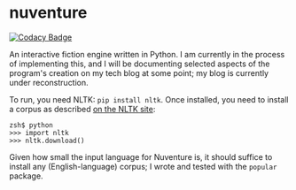 # nuventure

[![Codacy Badge](https://api.codacy.com/project/badge/Grade/7edeaead0a114735b54bd55d83a6ac86)](https://app.codacy.com/gh/tnwae/nuventure?utm_source=github.com&utm_medium=referral&utm_content=tnwae/nuventure&utm_campaign=Badge_Grade_Settings)

An interactive fiction engine written in Python.  I am currently in the
process of implementing this, and I will be documenting selected aspects
of the program's creation on my tech blog at some point; my blog is currently
under reconstruction.

To run, you need NLTK: `pip install nltk`.  Once installed, you need to
install a corpus as described [on the NLTK site][0]:

```
zsh$ python
>>> import nltk
>>> nltk.download()
```

Given how small the input language for Nuventure is, it should suffice
to install any (English-language) corpus; I wrote and tested with the
`popular` package.

[0]: https://nltk.org
